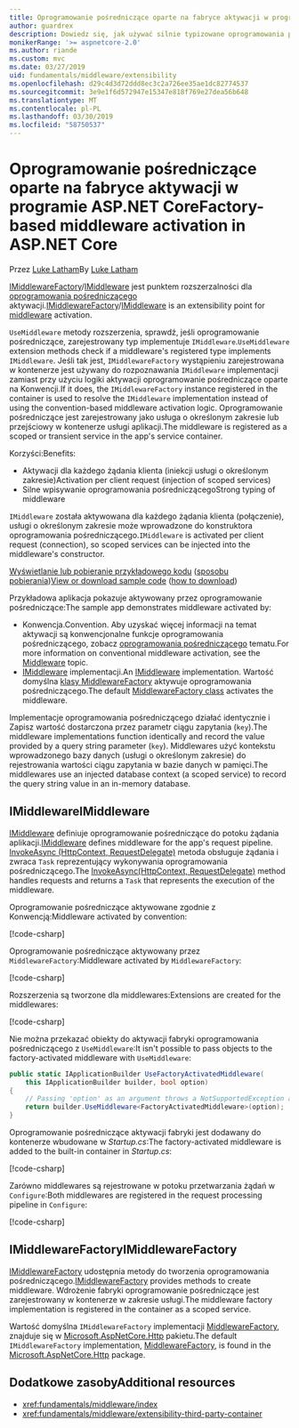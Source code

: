 ```yaml
---
title: Oprogramowanie pośredniczące oparte na fabryce aktywacji w programie ASP.NET Core
author: guardrex
description: Dowiedz się, jak używać silnie typizowane oprogramowania pośredniczącego z implementacją oparte na fabryce aktywacji w programie ASP.NET Core.
monikerRange: '>= aspnetcore-2.0'
ms.author: riande
ms.custom: mvc
ms.date: 03/27/2019
uid: fundamentals/middleware/extensibility
ms.openlocfilehash: d29c4d3d72ddd8ec3c2a726ee35ae1dc82774537
ms.sourcegitcommit: 3e9e1f6d572947e15347e818f769e27dea56b648
ms.translationtype: MT
ms.contentlocale: pl-PL
ms.lasthandoff: 03/30/2019
ms.locfileid: "58750537"
---
```

# <a name="factory-based-middleware-activation-in-aspnet-core"></a><span data-ttu-id="4de1f-103">Oprogramowanie pośredniczące oparte na fabryce aktywacji w programie ASP.NET Core</span><span class="sxs-lookup"><span data-stu-id="4de1f-103">Factory-based middleware activation in ASP.NET Core</span></span>

<span data-ttu-id="4de1f-104">Przez [Luke Latham](https://github.com/guardrex)</span><span class="sxs-lookup"><span data-stu-id="4de1f-104">By [Luke Latham](https://github.com/guardrex)</span></span>

<span data-ttu-id="4de1f-105">[IMiddlewareFactory](/dotnet/api/microsoft.aspnetcore.http.imiddlewarefactory)/[IMiddleware](/dotnet/api/microsoft.aspnetcore.http.imiddleware) jest punktem rozszerzalności dla [oprogramowania pośredniczącego](xref:fundamentals/middleware/index) aktywacji.</span><span class="sxs-lookup"><span data-stu-id="4de1f-105">[IMiddlewareFactory](/dotnet/api/microsoft.aspnetcore.http.imiddlewarefactory)/[IMiddleware](/dotnet/api/microsoft.aspnetcore.http.imiddleware) is an extensibility point for [middleware](xref:fundamentals/middleware/index) activation.</span></span>

<span data-ttu-id="4de1f-106">`UseMiddleware` metody rozszerzenia, sprawdź, jeśli oprogramowanie pośredniczące, zarejestrowany typ implementuje `IMiddleware`.</span><span class="sxs-lookup"><span data-stu-id="4de1f-106">`UseMiddleware` extension methods check if a middleware's registered type implements `IMiddleware`.</span></span> <span data-ttu-id="4de1f-107">Jeśli tak jest, `IMiddlewareFactory` wystąpieniu zarejestrowana w kontenerze jest używany do rozpoznawania `IMiddleware` implementacji zamiast przy użyciu logiki aktywacji oprogramowanie pośredniczące oparte na Konwencji.</span><span class="sxs-lookup"><span data-stu-id="4de1f-107">If it does, the `IMiddlewareFactory` instance registered in the container is used to resolve the `IMiddleware` implementation instead of using the convention-based middleware activation logic.</span></span> <span data-ttu-id="4de1f-108">Oprogramowanie pośredniczące jest zarejestrowany jako usługa o określonym zakresie lub przejściowy w kontenerze usługi aplikacji.</span><span class="sxs-lookup"><span data-stu-id="4de1f-108">The middleware is registered as a scoped or transient service in the app's service container.</span></span>

<span data-ttu-id="4de1f-109">Korzyści:</span><span class="sxs-lookup"><span data-stu-id="4de1f-109">Benefits:</span></span>

* <span data-ttu-id="4de1f-110">Aktywacji dla każdego żądania klienta (iniekcji usługi o określonym zakresie)</span><span class="sxs-lookup"><span data-stu-id="4de1f-110">Activation per client request (injection of scoped services)</span></span>
* <span data-ttu-id="4de1f-111">Silne wpisywanie oprogramowania pośredniczącego</span><span class="sxs-lookup"><span data-stu-id="4de1f-111">Strong typing of middleware</span></span>

<span data-ttu-id="4de1f-112">`IMiddleware` została aktywowana dla każdego żądania klienta (połączenie), usługi o określonym zakresie może wprowadzone do konstruktora oprogramowania pośredniczącego.</span><span class="sxs-lookup"><span data-stu-id="4de1f-112">`IMiddleware` is activated per client request (connection), so scoped services can be injected into the middleware's constructor.</span></span>

<span data-ttu-id="4de1f-113">[Wyświetlanie lub pobieranie przykładowego kodu](https://github.com/aspnet/Docs/tree/master/aspnetcore/fundamentals/middleware/extensibility/sample) ([sposobu pobierania](xref:index#how-to-download-a-sample))</span><span class="sxs-lookup"><span data-stu-id="4de1f-113">[View or download sample code](https://github.com/aspnet/Docs/tree/master/aspnetcore/fundamentals/middleware/extensibility/sample) ([how to download](xref:index#how-to-download-a-sample))</span></span>

<span data-ttu-id="4de1f-114">Przykładowa aplikacja pokazuje aktywowany przez oprogramowanie pośredniczące:</span><span class="sxs-lookup"><span data-stu-id="4de1f-114">The sample app demonstrates middleware activated by:</span></span>

* <span data-ttu-id="4de1f-115">Konwencja.</span><span class="sxs-lookup"><span data-stu-id="4de1f-115">Convention.</span></span> <span data-ttu-id="4de1f-116">Aby uzyskać więcej informacji na temat aktywacji są konwencjonalne funkcje oprogramowania pośredniczącego, zobacz [oprogramowania pośredniczącego](xref:fundamentals/middleware/index) tematu.</span><span class="sxs-lookup"><span data-stu-id="4de1f-116">For more information on conventional middleware activation, see the [Middleware](xref:fundamentals/middleware/index) topic.</span></span>
* <span data-ttu-id="4de1f-117">[IMiddleware](/dotnet/api/microsoft.aspnetcore.http.imiddleware) implementacji.</span><span class="sxs-lookup"><span data-stu-id="4de1f-117">An [IMiddleware](/dotnet/api/microsoft.aspnetcore.http.imiddleware) implementation.</span></span> <span data-ttu-id="4de1f-118">Wartość domyślna [klasy MiddlewareFactory](/dotnet/api/microsoft.aspnetcore.http.middlewarefactory) aktywuje oprogramowania pośredniczącego.</span><span class="sxs-lookup"><span data-stu-id="4de1f-118">The default [MiddlewareFactory class](/dotnet/api/microsoft.aspnetcore.http.middlewarefactory) activates the middleware.</span></span>

<span data-ttu-id="4de1f-119">Implementacje oprogramowania pośredniczącego działać identycznie i Zapisz wartość dostarczona przez parametr ciągu zapytania (`key`).</span><span class="sxs-lookup"><span data-stu-id="4de1f-119">The middleware implementations function identically and record the value provided by a query string parameter (`key`).</span></span> <span data-ttu-id="4de1f-120">Middlewares użyć kontekstu wprowadzonego bazy danych (usługi o określonym zakresie) do rejestrowania wartości ciągu zapytania w bazie danych w pamięci.</span><span class="sxs-lookup"><span data-stu-id="4de1f-120">The middlewares use an injected database context (a scoped service) to record the query string value in an in-memory database.</span></span>

## <a name="imiddleware"></a><span data-ttu-id="4de1f-121">IMiddleware</span><span class="sxs-lookup"><span data-stu-id="4de1f-121">IMiddleware</span></span>

<span data-ttu-id="4de1f-122">[IMiddleware](/dotnet/api/microsoft.aspnetcore.http.imiddleware) definiuje oprogramowanie pośredniczące do potoku żądania aplikacji.</span><span class="sxs-lookup"><span data-stu-id="4de1f-122">[IMiddleware](/dotnet/api/microsoft.aspnetcore.http.imiddleware) defines middleware for the app's request pipeline.</span></span> <span data-ttu-id="4de1f-123">[InvokeAsync (HttpContext, RequestDelegate)](/dotnet/api/microsoft.aspnetcore.http.imiddleware.invokeasync#Microsoft_AspNetCore_Http_IMiddleware_InvokeAsync_Microsoft_AspNetCore_Http_HttpContext_Microsoft_AspNetCore_Http_RequestDelegate_) metoda obsługuje żądania i zwraca `Task` reprezentujący wykonywania oprogramowania pośredniczącego.</span><span class="sxs-lookup"><span data-stu-id="4de1f-123">The [InvokeAsync(HttpContext, RequestDelegate)](/dotnet/api/microsoft.aspnetcore.http.imiddleware.invokeasync#Microsoft_AspNetCore_Http_IMiddleware_InvokeAsync_Microsoft_AspNetCore_Http_HttpContext_Microsoft_AspNetCore_Http_RequestDelegate_) method handles requests and returns a `Task` that represents the execution of the middleware.</span></span>

<span data-ttu-id="4de1f-124">Oprogramowanie pośredniczące aktywowane zgodnie z Konwencją:</span><span class="sxs-lookup"><span data-stu-id="4de1f-124">Middleware activated by convention:</span></span>

[!code-csharp[](extensibility/sample/Middleware/ConventionalMiddleware.cs?name=snippet1)]

<span data-ttu-id="4de1f-125">Oprogramowanie pośredniczące aktywowany przez `MiddlewareFactory`:</span><span class="sxs-lookup"><span data-stu-id="4de1f-125">Middleware activated by `MiddlewareFactory`:</span></span>

[!code-csharp[](extensibility/sample/Middleware/FactoryActivatedMiddleware.cs?name=snippet1)]

<span data-ttu-id="4de1f-126">Rozszerzenia są tworzone dla middlewares:</span><span class="sxs-lookup"><span data-stu-id="4de1f-126">Extensions are created for the middlewares:</span></span>

[!code-csharp[](extensibility/sample/Middleware/MiddlewareExtensions.cs?name=snippet1)]

<span data-ttu-id="4de1f-127">Nie można przekazać obiekty do aktywacji fabryki oprogramowania pośredniczącego z `UseMiddleware`:</span><span class="sxs-lookup"><span data-stu-id="4de1f-127">It isn't possible to pass objects to the factory-activated middleware with `UseMiddleware`:</span></span>

```csharp
public static IApplicationBuilder UseFactoryActivatedMiddleware(
    this IApplicationBuilder builder, bool option)
{
    // Passing 'option' as an argument throws a NotSupportedException at runtime.
    return builder.UseMiddleware<FactoryActivatedMiddleware>(option);
}
```

<span data-ttu-id="4de1f-128">Oprogramowanie pośredniczące aktywacji fabryki jest dodawany do kontenerze wbudowane w *Startup.cs*:</span><span class="sxs-lookup"><span data-stu-id="4de1f-128">The factory-activated middleware is added to the built-in container in *Startup.cs*:</span></span>

[!code-csharp[](extensibility/sample/Startup.cs?name=snippet1&highlight=12)]

<span data-ttu-id="4de1f-129">Zarówno middlewares są rejestrowane w potoku przetwarzania żądań w `Configure`:</span><span class="sxs-lookup"><span data-stu-id="4de1f-129">Both middlewares are registered in the request processing pipeline in `Configure`:</span></span>

[!code-csharp[](extensibility/sample/Startup.cs?name=snippet2&highlight=14-15)]

## <a name="imiddlewarefactory"></a><span data-ttu-id="4de1f-130">IMiddlewareFactory</span><span class="sxs-lookup"><span data-stu-id="4de1f-130">IMiddlewareFactory</span></span>

<span data-ttu-id="4de1f-131">[IMiddlewareFactory](/dotnet/api/microsoft.aspnetcore.http.imiddlewarefactory) udostępnia metody do tworzenia oprogramowania pośredniczącego.</span><span class="sxs-lookup"><span data-stu-id="4de1f-131">[IMiddlewareFactory](/dotnet/api/microsoft.aspnetcore.http.imiddlewarefactory) provides methods to create middleware.</span></span> <span data-ttu-id="4de1f-132">Wdrożenie fabryki oprogramowanie pośredniczące jest zarejestrowany w kontenerze w zakresie usługi.</span><span class="sxs-lookup"><span data-stu-id="4de1f-132">The middleware factory implementation is registered in the container as a scoped service.</span></span>

<span data-ttu-id="4de1f-133">Wartość domyślna `IMiddlewareFactory` implementacji [MiddlewareFactory](/dotnet/api/microsoft.aspnetcore.http.middlewarefactory), znajduje się w [Microsoft.AspNetCore.Http](https://www.nuget.org/packages/Microsoft.AspNetCore.Http/) pakietu.</span><span class="sxs-lookup"><span data-stu-id="4de1f-133">The default `IMiddlewareFactory` implementation, [MiddlewareFactory](/dotnet/api/microsoft.aspnetcore.http.middlewarefactory), is found in the [Microsoft.AspNetCore.Http](https://www.nuget.org/packages/Microsoft.AspNetCore.Http/) package.</span></span>

## <a name="additional-resources"></a><span data-ttu-id="4de1f-134">Dodatkowe zasoby</span><span class="sxs-lookup"><span data-stu-id="4de1f-134">Additional resources</span></span>

* <xref:fundamentals/middleware/index>
* <xref:fundamentals/middleware/extensibility-third-party-container>
